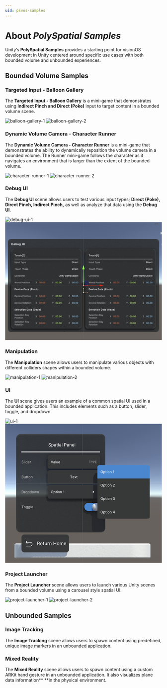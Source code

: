 ```yaml
---
uid: psvos-samples
---
```

# About _PolySpatial Samples_ 
Unity’s **PolySpatial Samples** provides a starting point for visionOS development in Unity centered around specific use cases with both bounded volume and unbounded experiences.


## Bounded Volume Samples

### Targeted Input - Balloon Gallery

The **Targeted Input - Balloon Gallery** is a mini-game that demonstrates using **Indirect Pinch and Direct (Poke)** input to target content in a bounded volume scene.

![balloon-gallery-1](images/samples/balloon-gallery-1.png "Balloon Gallery") ![balloon-gallery-2](images/samples/balloon-gallery-2.png "Balloon Gallery")


### Dynamic Volume Camera - Character Runner

The **Dynamic Volume Camera - Character Runner** is a mini-game that demonstrates the ability to dynamically reposition the volume camera in a bounded volume. The Runner mini-game follows the character as it navigates an environment that is larger than the extent of the bounded volume.

![character-runner-1](images/samples/character-runner-1.png "Character Runner") ![character-runner-2](images/samples/character-runner-2.png "Character Runner")


### Debug UI

The **Debug UI** scene allows users to test various input types; **Direct (Poke), Direct Pinch, Indirect Pinch,** as well as analyze that data using the **Debug UI**.

![debug-ui-1](images/samples/debug-ui-1.png "Debug UI") ![debug-ui-2](images/samples/debug-ui-2.png "Debug UI")


### Manipulation

The **Manipulation** scene allows users to manipulate various objects with different colliders shapes within a bounded volume.

![manipulation-1](images/samples/manipulation-1.png "Manipulation") ![manipulation-2](images/samples/manipulation-2.png "Manipulation")


### UI

The **UI** scene gives users an example of a common spatial UI used in a bounded application. This includes elements such as a button, slider, toggle, and dropdown.

![ui-1](images/samples/ui-1.png "UI") ![ui-2](images/samples/ui-2.png "UI")


### Project Launcher

The **Project Launcher** scene allows users to launch various Unity scenes from a bounded volume using a carousel style spatial UI.

![project-launcher-1](images/samples/project-launcher-1.png "Project Launcher") ![project-launcher-2](images/samples/project-launcher-2.png "Project Launcher")


## Unbounded Samples

### Image Tracking

The **Image Tracking** scene allows users to spawn content using predefined, unique image markers in an unbounded application.


### Mixed Reality

The **Mixed Reality** scene allows users to spawn content using a custom ARKit hand gesture in an unbounded application. It also visualizes plane data information** **in the physical environment.
